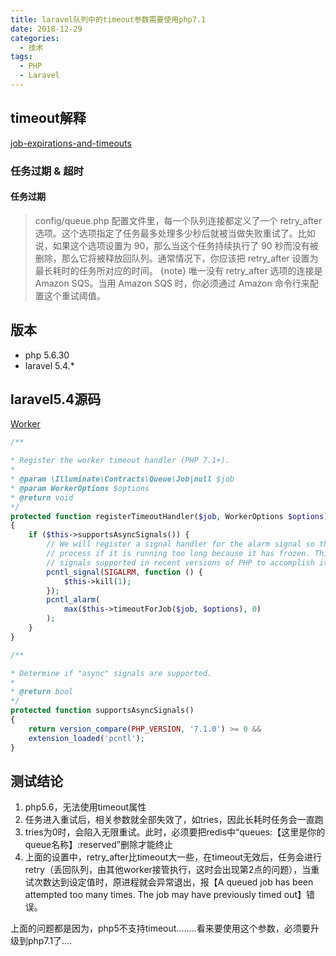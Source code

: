 ```yaml
---
title: laravel队列中的timeout参数需要使用php7.1
date: 2018-12-29
categories:
  - 技术
tags: 
  - PHP
  - Laravel
---
```



## timeout解释

[job-expirations-and-timeouts](https://laravel-china.org/docs/laravel/5.4/queues/1256#job-expirations-and-timeouts)

### 任务过期 & 超时

#### 任务过期

>config/queue.php 配置文件里，每一个队列连接都定义了一个 retry_after 选项。这个选项指定了任务最多处理多少秒后就被当做失败重试了。比如说，如果这个选项设置为 90，那么当这个任务持续执行了 90 秒而没有被删除，那么它将被释放回队列。通常情况下，你应该把 retry_after 设置为最长耗时的任务所对应的时间。
>{note} 唯一没有 retry_after 选项的连接是 Amazon SQS。当用 Amazon SQS 时，你必须通过 Amazon 命令行来配置这个重试阈值。


## 版本

- php 5.6.30
- laravel 5.4.*

## laravel5.4源码

[Worker](https://github.com/laravel/framework/blob/5.4/src/Illuminate/Queue/Worker.php)

```php
/**

* Register the worker timeout handler (PHP 7.1+).
*
* @param \Illuminate\Contracts\Queue\Job|null $job
* @param WorkerOptions $options
* @return void
*/
protected function registerTimeoutHandler($job, WorkerOptions $options)
{
	if ($this->supportsAsyncSignals()) {
		// We will register a signal handler for the alarm signal so that we can kill this
		// process if it is running too long because it has frozen. This uses the async
		// signals supported in recent versions of PHP to accomplish it conveniently.
		pcntl_signal(SIGALRM, function () {
			$this->kill(1);
		});
		pcntl_alarm(
			max($this->timeoutForJob($job, $options), 0)
		);
	}
}

/**

* Determine if "async" signals are supported.
*
* @return bool
*/
protected function supportsAsyncSignals()
{
	return version_compare(PHP_VERSION, '7.1.0') >= 0 &&
	extension_loaded('pcntl');
}
```


## 测试结论

1. php5.6，无法使用timeout属性
2. 任务进入重试后，相关参数就全部失效了，如tries，因此长耗时任务会一直跑
3. tries为0时，会陷入无限重试。此时，必须要把redis中“queues:【这里是你的queue名称】:reserved”删除才能终止
3. 上面的设置中，retry_after比timeout大一些，在timeout无效后，任务会进行retry（丢回队列，由其他worker接管执行，这时会出现第2点的问题），当重试次数达到设定值时，原进程就会异常退出，报【A queued job has been attempted too many times. The job may have previously timed out】错误。


上面的问题都是因为，php5不支持timeout........看来要使用这个参数，必须要升级到php7.1了....